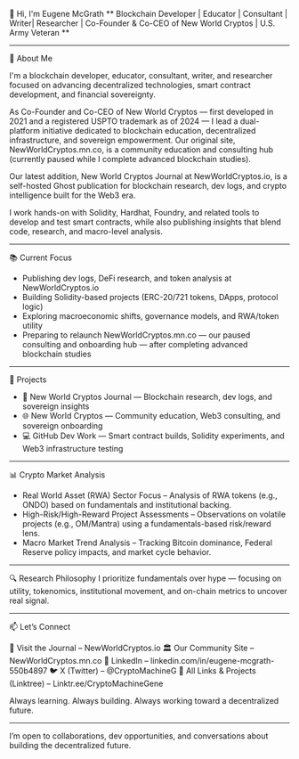 👋 Hi, I'm Eugene McGrath
** Blockchain Developer | Educator | Consultant | Writer| Researcher | Co-Founder & Co-CEO of New World Cryptos | U.S. Army Veteran **

---------------------------------------------------------------------------------------------------------------------------------------------------------------

🧠 About Me

   I'm a blockchain developer, educator, consultant, writer, and researcher focused on advancing decentralized technologies, smart contract development, and financial sovereignty. 

  As Co-Founder and Co-CEO of New World Cryptos — first developed in 2021 and a registered USPTO trademark as of 2024 — I lead a dual-platform initiative dedicated to blockchain education, decentralized infrastructure, and sovereign empowerment. Our original site, NewWorldCryptos.mn.co, is a community education and consulting hub (currently paused while I complete advanced blockchain studies). 

  Our latest addition, New World Cryptos Journal at NewWorldCryptos.io, is a self-hosted Ghost publication for blockchain research, dev logs, and crypto intelligence built for the Web3 era. 

  I work hands-on with Solidity, Hardhat, Foundry, and related tools to develop and test smart contracts, while also publishing insights that blend code, research, and macro-level analysis.

---------------------------------------------------------------------------------------------------------------------------------------------------------------

📚 Current Focus
 - Publishing dev logs, DeFi research, and token analysis at NewWorldCryptos.io
 - Building Solidity-based projects (ERC-20/721 tokens, DApps, protocol logic)
 - Exploring macroeconomic shifts, governance models, and RWA/token utility
 - Preparing to relaunch NewWorldCryptos.mn.co — our paused consulting and onboarding hub — after completing advanced blockchain studies
 <!-- - Starting builds on the SOL/RUST/ANCHOR system now -->

---------------------------------------------------------------------------------------------------------------------------------------------------------------
   
🚀 Projects
 - 🧠 New World Cryptos Journal — Blockchain research, dev logs, and sovereign insights
 - 🌐 New World Cryptos — Community education, Web3 consulting, and sovereign onboarding
 - 💻 GitHub Dev Work — Smart contract builds, Solidity experiments, and Web3 infrastructure testing

---------------------------------------------------------------------------------------------------------------------------------------------------------------
   
📊 Crypto Market Analysis
 - Real World Asset (RWA) Sector Focus – Analysis of RWA tokens (e.g., ONDO) based on fundamentals and institutional backing.
 - High-Risk/High-Reward Project Assessments – Observations on volatile projects (e.g., OM/Mantra) using a fundamentals-based risk/reward lens.
 - Macro Market Trend Analysis – Tracking Bitcoin dominance, Federal Reserve policy impacts, and market cycle behavior.

---------------------------------------------------------------------------------------------------------------------------------------------------------------
   
🔍 Research Philosophy
I prioritize fundamentals over hype — focusing on utility, tokenomics, institutional movement, and on-chain metrics to uncover real signal.

---------------------------------------------------------------------------------------------------------------------------------------------------------------



📫 Let’s Connect

📰 Visit the Journal – NewWorldCryptos.io
🏛️ Our Community Site – NewWorldCryptos.mn.co
💼 LinkedIn – linkedin.com/in/eugene-mcgrath-550b4897
🐦 X (Twitter) – @CryptoMachineG
🔗 All Links & Projects (Linktree) – Linktr.ee/CryptoMachineGene

Always learning. Always building. Always working toward a decentralized future.

---------------------------------------------------------------------------------------------------------------------------------------------------------------

I’m open to collaborations, dev opportunities, and conversations about building the decentralized future.

